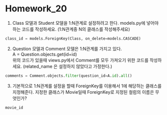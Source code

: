 # Homework_20

1. Class 모델과 Student 모델을 1:N관계로 설정하려고 한다. models.py에 넣어야 하는 코드를 작성하세요. (1:N관계중 N의 클래스를 작성해주세요)

``` python
class_id = models.ForeignKey(Class, on_delete=models.CASCADE)
```

2. Question 모델과 Comment 모델은 1:N관계를 가지고 있다.  
A = Question.objects.get(id=id)  
위의 코드가 있을때 views.py에서 Comment를 모두 가져오기 위한 코드를 작성하세요. (related_name 은 설정하지 않았다고 가정한다.)

``` python
comments = Comment.objects.filter(question_id=A.id).all()
```

3. 기본적으로 1:N관계를 설정을 할때 ForeignKey를 이용해서 1에 해당하는 클래스를 지정해준다. 지정한 클래스가 Movie일때 ForeignKey로 지정된 컬럼의 이름은 무엇인가?

```
movie_id
```